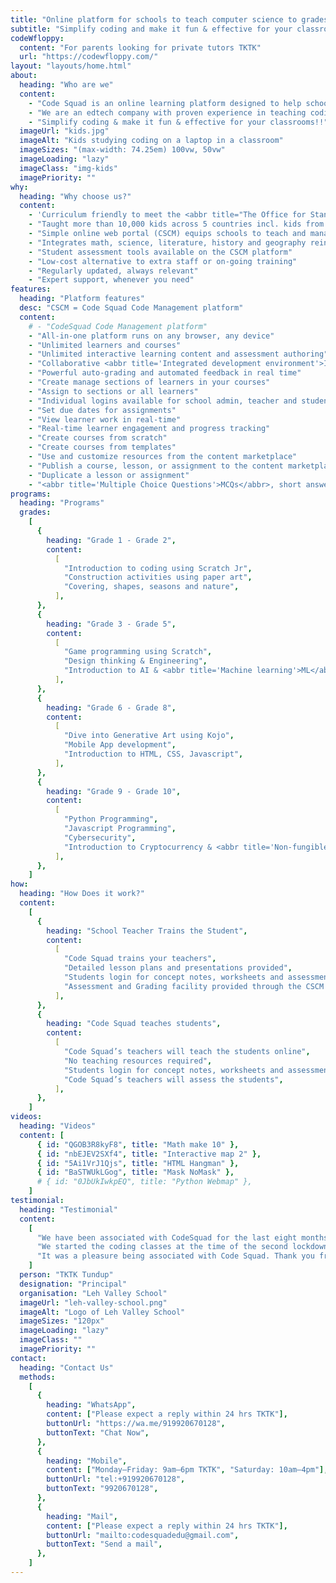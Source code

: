 ```yaml
---
title: "Online platform for schools to teach computer science to grades 1-10"
subtitle: "Simplify coding and make it fun & effective for your classrooms!!"
codeWfloppy:
  content: "For parents looking for private tutors TKTK"
  url: "https://codewfloppy.com/"
layout: "layouts/home.html"
about:
  heading: "Who are we"
  content:
    - "Code Squad is an online learning platform designed to help schools implement a coding program for grades 1-10. Our platform includes curriculum, tools, and resources required to run a successful coding program, without any external teachers."
    - "We are an edtech company with proven experience in teaching coding across geographies. We are on a mission to inspire the next generation to be coders and not fashionistas."
    - "Simplify coding & make it fun & effective for your classrooms!!"
  imageUrl: "kids.jpg"
  imageAlt: "Kids studying coding on a laptop in a classroom"
  imageSizes: "(max-width: 74.25em) 100vw, 50vw"
  imageLoading: "lazy"
  imageClass: "img-kids"
  imagePriority: ""
why:
  heading: "Why choose us?"
  content:
    - 'Curriculum friendly to meet the <abbr title="The Office for Standards in Education, Children''s Services and Skills">OFSTED</abbr> requirements'
    - "Taught more than 10,000 kids across 5 countries incl. kids from elite schools in Mumbai"
    - "Simple online web portal (CSCM) equips schools to teach and manage students"
    - "Integrates math, science, literature, history and geography reinforcing student learning"
    - "Student assessment tools available on the CSCM platform"
    - "Low-cost alternative to extra staff or on-going training"
    - "Regularly updated, always relevant"
    - "Expert support, whenever you need"
features:
  heading: "Platform features"
  desc: "CSCM = Code Squad Code Management platform"
  content:
    # - "CodeSquad Code Management platform"
    - "All-in-one platform runs on any browser, any device"
    - "Unlimited learners and courses"
    - "Unlimited interactive learning content and assessment authoring"
    - "Collaborative <abbr title='Integrated development environment'>IDE</abbr> supports 10+ languages"
    - "Powerful auto-grading and automated feedback in real time"
    - "Create manage sections of learners in your courses"
    - "Assign to sections or all learners"
    - "Individual logins available for school admin, teacher and students"
    - "Set due dates for assignments"
    - "View learner work in real-time"
    - "Real-time learner engagement and progress tracking"
    - "Create courses from scratch"
    - "Create courses from templates"
    - "Use and customize resources from the content marketplace"
    - "Publish a course, lesson, or assignment to the content marketplace"
    - "Duplicate a lesson or assignment"
    - "<abbr title='Multiple Choice Questions'>MCQs</abbr>, short answer questions, Parson’s questions"
programs:
  heading: "Programs"
  grades:
    [
      {
        heading: "Grade 1 - Grade 2",
        content:
          [
            "Introduction to coding using Scratch Jr",
            "Construction activities using paper art",
            "Covering, shapes, seasons and nature",
          ],
      },
      {
        heading: "Grade 3 - Grade 5",
        content:
          [
            "Game programming using Scratch",
            "Design thinking & Engineering",
            "Introduction to AI & <abbr title='Machine learning'>ML</abbr>",
          ],
      },
      {
        heading: "Grade 6 - Grade 8",
        content:
          [
            "Dive into Generative Art using Kojo",
            "Mobile App development",
            "Introduction to HTML, CSS, Javascript",
          ],
      },
      {
        heading: "Grade 9 - Grade 10",
        content:
          [
            "Python Programming",
            "Javascript Programming",
            "Cybersecurity",
            "Introduction to Cryptocurrency & <abbr title='Non-fungible tokens'>NFTs</abbr>",
          ],
      },
    ]
how:
  heading: "How Does it work?"
  content:
    [
      {
        heading: "School Teacher Trains the Student",
        content:
          [
            "Code Squad trains your teachers",
            "Detailed lesson plans and presentations provided",
            "Students login for concept notes, worksheets and assessments",
            "Assessment and Grading facility provided through the CSCM platform",
          ],
      },
      {
        heading: "Code Squad teaches students",
        content:
          [
            "Code Squad’s teachers will teach the students online",
            "No teaching resources required",
            "Students login for concept notes, worksheets and assessments",
            "Code Squad’s teachers will assess the students",
          ],
      },
    ]
videos:
  heading: "Videos"
  content: [
      { id: "QGOB3R8kyF8", title: "Math make 10" },
      { id: "nbEJEV2SXf4", title: "Interactive map 2" },
      { id: "5Ai1VrJ1Qjs", title: "HTML Hangman" },
      { id: "BaSTWUkLGog", title: "Mask NoMask" },
      # { id: "0JbUkIwkpEQ", title: "Python Webmap" },
    ]
testimonial:
  heading: "Testimonial"
  content:
    [
      "We have been associated with CodeSquad for the last eight months during this pandemic. The entire student, parent and teaching faculty at Leh Valley School feel that this was the best decision that we could have taken.",
      "We started the coding classes at the time of the second lockdown and introducing a new, interesting subject like coding helped keep all the children engaged and excited. Children would wait eagerly for their coding classes and rarely missed any.",
      "It was a pleasure being associated with Code Squad. Thank you from the mountains of Ladakh!",
    ]
  person: "TKTK Tundup"
  designation: "Principal"
  organisation: "Leh Valley School"
  imageUrl: "leh-valley-school.png"
  imageAlt: "Logo of Leh Valley School"
  imageSizes: "120px"
  imageLoading: "lazy"
  imageClass: ""
  imagePriority: ""
contact:
  heading: "Contact Us"
  methods:
    [
      {
        heading: "WhatsApp",
        content: ["Please expect a reply within 24 hrs TKTK"],
        buttonUrl: "https://wa.me/919920670128",
        buttonText: "Chat Now",
      },
      {
        heading: "Mobile",
        content: ["Monday–Friday: 9am–6pm TKTK", "Saturday: 10am–4pm"],
        buttonUrl: "tel:+919920670128",
        buttonText: "9920670128",
      },
      {
        heading: "Mail",
        content: ["Please expect a reply within 24 hrs TKTK"],
        buttonUrl: "mailto:codesquadedu@gmail.com",
        buttonText: "Send a mail",
      },
    ]
---
```

